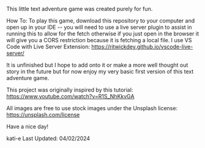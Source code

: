 This little text adventure game was created purely for fun. 

How To:
To play this game, download this repository to your computer and open up in your IDE -- you will need to use a live server plugin to assist in running this to allow for the fetch otherwise if you just open in the browser it will give you a CORS restriction because it is fetching a local file. I use VS Code with Live Server Extension: https://ritwickdey.github.io/vscode-live-server/

It is unfinished but I hope to add onto it or make a more well thought out story in the future but for now enjoy my very basic first version of this text adventure game.

This project was originally inspired by this tutorial: https://www.youtube.com/watch?v=R1S_NhKkvGA

All images are free to use stock images under the Unsplash license: https://unsplash.com/license

Have a nice day!

kati-e 
Last Updated: 04/02/2024
